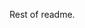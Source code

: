 <!--
title: testtitle
description: testdescription of a test
ignore-this-key: never show
-->

Rest of readme.
